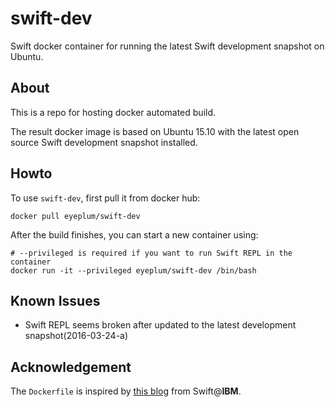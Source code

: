 # swift-dev

Swift docker container for running the latest Swift development snapshot on Ubuntu.

## About

This is a repo for hosting docker automated build.

The result docker image is based on Ubuntu 15.10 with the latest open source Swift development snapshot installed.

## Howto

To use `swift-dev`, first pull it from docker hub:

```
docker pull eyeplum/swift-dev
```

After the build finishes, you can start a new container using:

```
# --privileged is required if you want to run Swift REPL in the container
docker run -it --privileged eyeplum/swift-dev /bin/bash
```

## Known Issues

- Swift REPL seems broken after updated to the latest development snapshot(2016-03-24-a)

## Acknowledgement

The `Dockerfile` is inspired by [this blog](https://developer.ibm.com/swift/2015/12/15/running-swift-within-docker/) from Swift@__IBM__.
